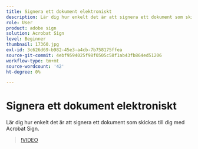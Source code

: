 ```yaml
---
title: Signera ett dokument elektroniskt
description: Lär dig hur enkelt det är att signera ett dokument som skickas till dig med Acrobat Sign
role: User
product: adobe sign
solution: Acrobat Sign
level: Beginner
thumbnail: 17360.jpg
exl-id: 3c626d69-b982-45e3-a4cb-7b758175ffea
source-git-commit: 4ebf9594025f98f0505c58f1ab43fb864ed51206
workflow-type: tm+mt
source-wordcount: '42'
ht-degree: 0%

---
```


# Signera ett dokument elektroniskt

Lär dig hur enkelt det är att signera ett dokument som skickas till dig med Acrobat Sign.

>[!VIDEO](https://video.tv.adobe.com/v/344217?quality=12&learn=on&hidetitle=true)
